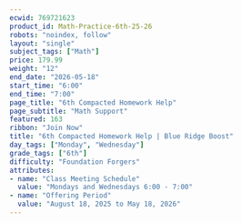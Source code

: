 ```yaml
---
ecwid: 769721623
product_id: Math-Practice-6th-25-26
robots: "noindex, follow"
layout: "single"
subject_tags: ["Math"]
price: 179.99
weight: "12"
end_date: "2026-05-18"
start_time: "6:00"
end_time: "7:00"
page_title: "6th Compacted Homework Help"
page_subtitle: "Math Support"
featured: 163
ribbon: "Join Now"
title: "6th Compacted Homework Help | Blue Ridge Boost"
day_tags: ["Monday", "Wednesday"]
grade_tags: ["6th"]
difficulty: "Foundation Forgers"
attributes:
- name: "Class Meeting Schedule"
  value: "Mondays and Wednesdays 6:00 - 7:00"
- name: "Offering Period"
  value: "August 18, 2025 to May 18, 2026"
---
```

